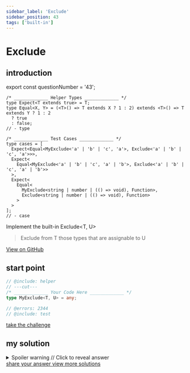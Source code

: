 ```yaml
---
sidebar_label: 'Exclude'
sidebar_position: 43
tags: ['built-in']
---
```


# Exclude

## introduction

export const questionNumber = '43';

```twoslash include helper
/* _____________ Helper Types _____________ */
type Expect<T extends true> = T;
type Equal<X, Y> = (<T>() => T extends X ? 1 : 2) extends <T>() => T extends Y ? 1 : 2
  ? true
  : false;
// - type
```

```twoslash include test
/* _____________ Test Cases _____________ */
type cases = [
  Expect<Equal<MyExclude<'a' | 'b' | 'c', 'a'>, Exclude<'a' | 'b' | 'c', 'a'>>>,
  Expect<
    Equal<MyExclude<'a' | 'b' | 'c', 'a' | 'b'>, Exclude<'a' | 'b' | 'c', 'a' | 'b'>>
  >,
  Expect<
    Equal<
      MyExclude<string | number | (() => void), Function>,
      Exclude<string | number | (() => void), Function>
    >
  >
];
// - case
```


Implement the built-in Exclude<T, U>

> Exclude from T those types that are assignable to U

<span className="badge-links">
  <a className="view" target="\_blank" href={`https://tsch.js.org/${questionNumber}`}>
    View on GitHub
  </a>
</span>

## start point

```ts twoslash
// @include: helper
// ---cut---
/* _____________ Your Code Here _____________ */
type MyExclude<T, U> = any;

// @errors: 2344
// @include: test
```

<span className="badge-links">
  <a
    className="challenge"
    target="\_blank"
    href={`https://tsch.js.org/${questionNumber}/play`}
  >
    take the challenge
  </a>
</span>

## my solution

<details>

<summary>Spoiler warning // Click to reveal answer</summary>

```ts twoslash
// @include: helper

// @include: test

/* _____________ Answer Here _____________ */
/// ---cut---
type MyExclude<T, U> = T extends U ? never : T;
```

</details>

<span className="badge-links">
  <a
    className="share"
    target="\_blank"
    href={`https://tsch.js.org/${questionNumber}/answer`}
  >
    share your answer
  </a>
  <a
    className="solution"
    target="\_blank"
    href={`https://tsch.js.org/${questionNumber}/solutions`}
  >
    view more solutions
  </a>
</span>
